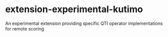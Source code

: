 extension-experimental-kutimo
=============================

An experimental extension providing specific QTI operator implementations for remote scoring
